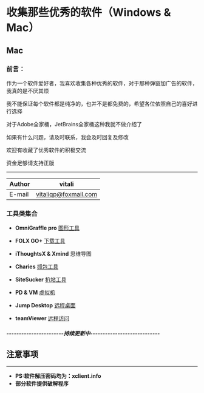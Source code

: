 # 收集那些优秀的软件（Windows & Mac）

## Mac

### 前言：

作为一个软件爱好者，我喜欢收集各种优秀的软件，对于那种弹窗加广告的软件，我真的是不厌其烦   

我不能保证每个软件都是纯净的，也并不是都免费的，希望各位依照自己的喜好进行选择   

对于Adobe全家桶，JetBrains全家桶这种我就不做介绍了  

如果有什么问题，请及时联系，我会及时回复及修改

欢迎有收藏了优秀软件的积极交流

资金足够请支持正版

****

|Author|vitali|
|---|---
|E-mail|vitaliqp@foxmail.com



### 工具类集合

* **OmniGraffle pro** [图形工具](./Mac/Tools/绘图工具)  

* **FOLX GO+**	  [下载工具](./Mac/Tools/下载工具) 

* **iThoughtsX & Xmind** 思维导图  

* **Charies**  [抓包工具](./Mac/Tools/抓包工具) 

* **SiteSucker**  [扒站工具](./Mac/Tools/抓包工具) 

* **PD & VM**  [虚拟机](./Mac/Tools/虚拟机/PD) 

* **Jump Desktop**  [远程桌面](./Mac/Tools/远程控制) 

* **teamViewer**  [远程访问](./Mac/Tools/远程控制) 


##### -----------------------持续更新中----------------------------  

## 注意事项
***

* **PS:软件解压密码均为：xclient.info**
* **部分软件提供破解程序**
